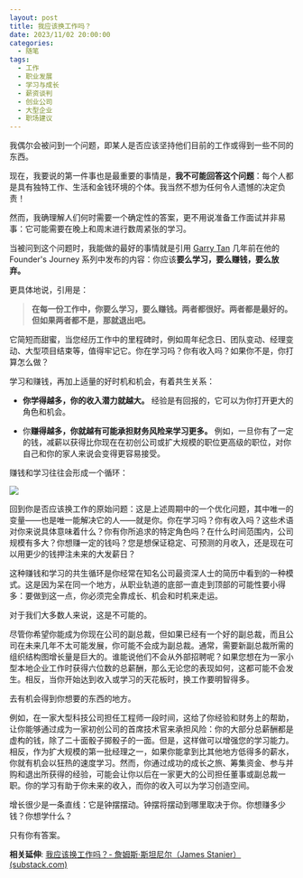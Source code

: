 ```yaml
---
layout: post
title: 我应该换工作吗？
date: 2023/11/02 20:00:00
categories:
  - 随笔
tags:
  - 工作
  - 职业发展
  - 学习与成长
  - 薪资谈判
  - 创业公司
  - 大型企业
  - 职场建议
---
```


我偶尔会被问到一个问题，即某人是否应该坚持他们目前的工作或得到一些不同的东西。

现在，我要说的第一件事也是最重要的事情是，**我不可能回答这个问题**：每个人都是具有独特工作、生活和金钱环境的个体。我当然不想为任何令人遗憾的决定负责！

然而，我确理解人们何时需要一个确定性的答案，更不用说准备工作面试并非易事：它可能需要在晚上和周末进行数周紧张的学习。

当被问到这个问题时，我能做的最好的事情就是引用 [Garry Tan](https://www.youtube.com/watch?v=eLelgy5zRv4#:~:text=it%27s%20time%20to%20move%20on,to%20build%20a%20billion%20dollar.) 几年前在他的 Founder's Journey 系列中发布的内容：你应该**要么学习，要么赚钱，要么放弃。**

更具体地说，引用是：

> **在每一份工作中，你要么学习，要么赚钱。两者都很好。两者都是最好的。但如果两者都不是，那就退出吧。**

它简短而甜蜜，当您经历工作中的里程碑时，例如周年纪念日、团队变动、经理变动、大型项目结束等，值得牢记它。你在学习吗？你有收入吗？如果你不是，你打算怎么做？

学习和赚钱，再加上适量的好时机和机会，有着共生关系：

- **你学得越多，你的收入潜力就越大。** 经验是有回报的，它可以为你打开更大的角色和机会。
	
- 你**赚得越多，你就越有可能承担财务风险来学习更多。** 例如，一旦你有了一定的钱，减薪以获得比你现在在初创公司或扩大规模的职位更高级的职位，对你自己和你的家人来说会变得更容易接受。

赚钱和学习往往会形成一个循环：

![](https://pics.naaln.com/10e9ff-600c-40e9-b11e-1d8189355cc5_992x960.png-basicBlog)

回到你是否应该换工作的原始问题：这是上述周期中的一个优化问题，其中唯一的变量——也是唯一能解决它的人——就是你。你在学习吗？你有收入吗？这些术语对你来说具体意味着什么？你有你所追求的特定角色吗？在什么时间范围内，公司规模有多大？你想赚一定的钱吗？您是想保证稳定、可预测的月收入，还是现在可以用更少的钱押注未来的大发薪日？

这种赚钱和学习的共生循环是你经常在知名公司最资深人士的简历中看到的一种模式。这是因为呆在同一个地方，从职业轨道的底部一直走到顶部的可能性要小得多：要做到这一点，你必须完全靠成长、机会和时机来走运。

对于我们大多数人来说，这是不可能的。

尽管你希望你能成为你现在公司的副总裁，但如果已经有一个好的副总裁，而且公司在未来几年不太可能发展，你可能不会成为副总裁。通常，需要新副总裁所需的组织结构图增长量是巨大的。谁能说他们不会从外部招聘呢？如果您想在为一家小型本地企业工作时获得六位数的总薪酬，那么无论您的表现如何，这都可能不会发生。相反，当你开始达到收入或学习的天花板时，换工作要明智得多。

去有机会得到你想要的东西的地方。

例如，在一家大型科技公司担任工程师一段时间，这给了你经验和财务上的帮助，让你能够通过成为一家初创公司的首席技术官来承担风险：你的大部分总薪酬都是虚构的钱，除了二十面骰子掷骰子的一面。但是，这样做可以增强您的学习能力。相反，作为扩大规模的第一批经理之一，如果你能拿到比其他地方低得多的薪水，你就有机会以狂热的速度学习。然而，你通过成功的成长之旅、筹集资金、参与并购和退出所获得的经验，可能会让你以后在一家更大的公司担任董事或副总裁一职。你的学习有助于你未来的收入，而你的收入可以为学习创造空间。

增长很少是一条直线：它是钟摆摆动。钟摆将摆动到哪里取决于你。你想赚多少钱？你想学什么？

只有你有答案。

**相关延伸**:
[我应该换工作吗？- 詹姆斯·斯坦尼尔（James Stanier） (substack.com)](https://theengineeringmanager.substack.com/p/should-i-change-job)
